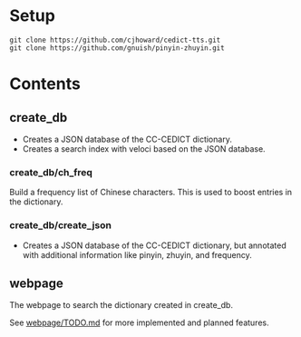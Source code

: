 

# Setup

```
git clone https://github.com/cjhoward/cedict-tts.git
git clone https://github.com/gnuish/pinyin-zhuyin.git
```

# Contents

## create_db

- Creates a JSON database of the CC-CEDICT dictionary.
- Creates a search index with veloci based on the JSON database.

### create_db/ch_freq

Build a frequency list of Chinese characters. This is used to boost entries in the dictionary.

### create_db/create_json
- Creates a JSON database of the CC-CEDICT dictionary, but annotated with additional information like pinyin, zhuyin, and frequency.


## webpage

The webpage to search the dictionary created in create_db.

See [webpage/TODO.md](webpage/TODO.md) for more implemented and planned features.

